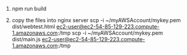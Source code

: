 1. npm run build

2. copy the files into nginx server
scp -i ~/myAWSAccount/mykey.pem dist/webtest.html ec2-user@ec2-54-85-129-223.compute-1.amazonaws.com:/tmp
scp -i ~/myAWSAccount/mykey.pem dist/main.js ec2-user@ec2-54-85-129-223.compute-1.amazonaws.com:/tmp
